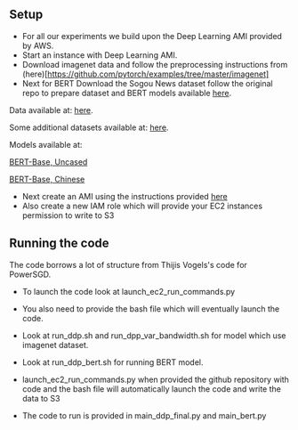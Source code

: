 ## Setup
+ For all our experiments we build upon the Deep Learning AMI provided by AWS.
+ Start an instance with Deep Learning AMI.
+ Download imagenet data and follow the preprocessing instructions from (here)[https://github.com/pytorch/examples/tree/master/imagenet]
+ Next for BERT Download the Sogou News dataset follow the original repo to prepare dataset and BERT models available [here](https://github.com/xuyige/BERT4doc-Classification/blob/master/README.md).

Data available at: [here](https://drive.google.com/drive/folders/1Rbi0tnvsQrsHvT_353pMdIbRwDlLhfwM).

Some additional datasets available at: [here](https://course.fast.ai/datasets).

Models available at: 

[BERT-Base, Uncased](https://storage.googleapis.com/bert_models/2018_10_18/uncased_L-12_H-768_A-12.zip)

[BERT-Base, Chinese](https://storage.googleapis.com/bert_models/2018_11_03/chinese_L-12_H-768_A-12.zip)

+ Next create an AMI using the instructions provided [here](https://docs.aws.amazon.com/AWSEC2/latest/UserGuide/AMIs.html) 
+ Also create a new IAM role which will provide your EC2 instances permission to
  write to S3

## Running the code

The code borrows a lot of structure from Thijis Vogels's code for PowerSGD.
+ To launch the code look at launch_ec2_run_commands.py 
+ You also need to provide the bash file which will eventually launch the code.
+ Look at run_ddp.sh and run_dpp_var_bandwidth.sh for model which use imagenet
  dataset.
+ Look at run_ddp_bert.sh for running BERT model. 
+ launch_ec2_run_commands.py when provided the github repository with code and
  the bash file will automatically launch the code and write the data to S3

+ The code to run is provided in main_ddp_final.py and main_bert.py


